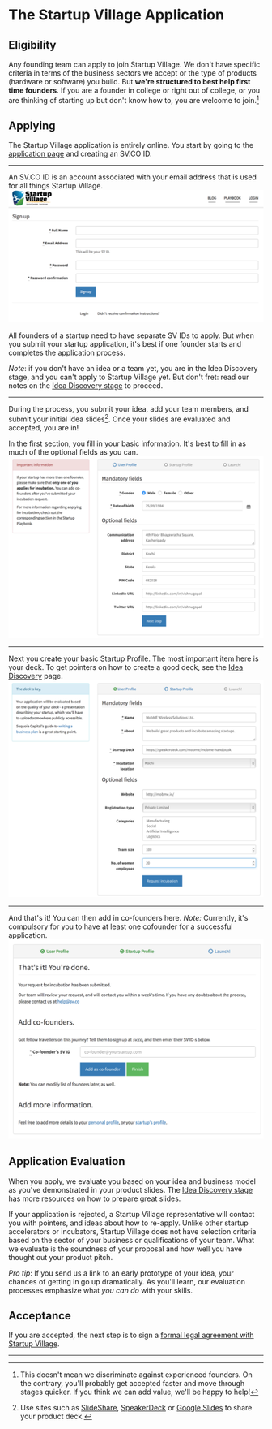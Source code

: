 # The Startup Village Application

## Eligibility

Any founding team can apply to join Startup Village. We don't have specific criteria in terms of the business sectors we accept or the type of products (hardware or software) you build. But **we're structured to best help first time founders**. If you are a founder in college or right out of college, or you are thinking of starting up but don't know how to, you are welcome to join.[^1]

## Applying

The Startup Village application is entirely online. You start by going to the [application page](http://SV.CO/apply) and creating an SV.CO ID. 

---
An SV.CO ID is an account associated with your email address that is used for all things Startup Village.
![Image of SV ID Creation Process](images/apply0.png)

All founders of a startup need to have separate SV IDs to apply. But when you submit your startup application, it's best if one founder starts and completes the application process.

*Note*: if you don't have an idea or a team yet, you are in the Idea Discovery stage, and you can't apply to Startup Village yet. But don't fret: read our notes on the [Idea Discovery stage](stages/1-idea-discovery.md) to proceed.

---
During the process, you submit your idea, add your team members, and submit your initial idea slides[^2]. Once your slides are evaluated and accepted, you are in!

In the first section, you fill in your basic information. It's best to fill in as much of the optional fields as you can.
![Images of the application process](images/apply1.png)

---
Next you create your basic Startup Profile. The most important item here is your deck. To get pointers on how to create a good deck, see the [Idea Discovery](stages/1-idea-discovery.md) page.
![Images of the application process](images/apply2.png)

---
And that's it! You can then add in co-founders here. *Note:* Currently, it's compulsory for you to have at least one cofounder for a successful application.
![Images of the application process](images/apply3.png)

## Application Evaluation
When you apply, we evaluate you based on your idea and business model as you've demonstrated in your product slides. The [Idea Discovery stage](stages/1-idea-discovery.md) has more resources on how to prepare great slides. 

If your application is rejected, a Startup Village representative will contact you with pointers, and ideas about how to re-apply. Unlike other startup accelerators or incubators, Startup Village does not have selection criteria based on the sector of your business or qualifications of your team. What we evaluate is the soundness of your proposal and how well you have thought out your product pitch.

*Pro tip*: If you send us a link to an early prototype of your idea, your chances of getting in go up dramatically. As you'll learn, our evaluation processes emphasize what *you can do* with your skills. 

## Acceptance
If you are accepted, the next step is to sign a [formal legal agreement with Startup Village](2-legal-agreement.md). 

---
[^1]: This doesn't mean we discriminate against experienced founders. On the contrary, you'll probably get accepted faster and move through stages quicker. If you think we can add value, we'll be happy to help!
[^2]: Use sites such as [SlideShare](http://www.slideshare.net), [SpeakerDeck](https://speakerdeck.com) or [Google Slides](http://www.google.com/slides/about/) to share your product deck.
